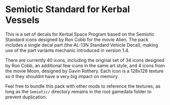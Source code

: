 # Semiotic Standard for Kerbal Vessels

This is a set of decals for Kerbal Space Program based on the Semiotic Standard icons designed by Ron Cobb for the movie Alien. 
The pack includes a single decal part (the AL-13N Standard Vehicle Decal), making use of the part variants mechanic introduced
in version 1.4. 

There are currently 40 icons, including the original set of 34 icons designed by Ron Cobb, an additional few
icons in the same art style, and 4 icons from the movie Moon, designed by Gavin Rothery. Each icon is a 128x128 texture so it
they shouldnt have a very big impact on memory.

Feel free to bundle this pack with other mods to reference the textures, as long as the `Semiotic/` directory remains in the 
root gamedata folder to prevent duplication. 

